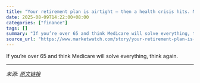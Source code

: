 ```yaml
---
title: "Your retirement plan is airtight — then a health crisis hits. Make these money moves first."
date: 2025-08-09T14:22:00+08:00
categories: ["finance"]
tags: []
summary: "If you’re over 65 and think Medicare will solve everything, think again."
source_url: "https://www.marketwatch.com/story/your-retirement-plan-is-airtight-then-a-health-crisis-hits-make-these-money-moves-first-f31384bf?mod=mw_rss_topstories"
---
```


If you’re over 65 and think Medicare will solve everything, think again.

---

*来源: [原文链接](https://www.marketwatch.com/story/your-retirement-plan-is-airtight-then-a-health-crisis-hits-make-these-money-moves-first-f31384bf?mod=mw_rss_topstories)*
